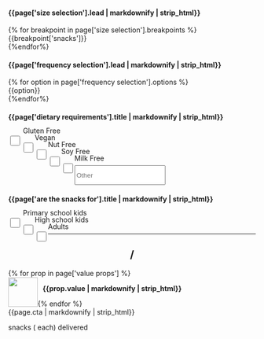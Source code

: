 <div class="col-xs-12 col-md-5 calculator">
  <!--SIZE SELECTION-->
  <div class="col-xs-12 col-sm-6 col-md-12">
    <h4>{{page['size selection'].lead | markdownify | strip_html}}</h4>
    <div class="tabs size-selection">
      {% for breakpoint in page['size selection'].breakpoints %}
      <div class="btn-tab {% if forloop.first %} selected-tab {% endif %}" data-box-size="{{breakpoint.box}}">
        {{breakpoint['snacks']}}
      </div>
      {%endfor%}
    </div>
  </div>
  <!--FREQUENCY SELECTION-->
  <div class="col-xs-12 col-sm-6 col-md-12">
    <h4>{{page['frequency selection'].lead | markdownify | strip_html}}</h4>
    <div class="tabs frequency-selection">
      {% for option in page['frequency selection'].options %}
      <div class="btn-tab {% if forloop.last %} selected-tab {% endif %}" style="width: 50%">
        {{option}}
      </div>
      {%endfor%}
    </div>
  </div>
  <div class="col-xs-12 col-sm-6 col-md-12">
    <h4>{{page['dietary requirements'].title | markdownify | strip_html}}</h4>
    <form id="quote-form" style="margin-top: 20px">
      <div class="col-xs-6 col-sm-6 col-md-6 check">
        <input class="checkbox" type="checkbox" name="gluten_free" value="Gluten Free" style="margin-top: 10px;">
        <p>Gluten Free</p>
      </div>
      <div class="col-xs-6 col-sm-6 col-md-6 check">
        <input class="checkbox" type="checkbox" name="vegan" value="Vegan" style="margin-top: 10px;">
        <p>Vegan</p>
      </div>
      <div class="col-xs-6 col-sm-6 col-md-6 check">
        <input class="checkbox" type="checkbox" name="nut_free" value="Nut Free" style="margin-top: 10px;">
        <p>Nut Free</p>
      </div>
      <div class="col-xs-6 col-sm-6 col-md-6 check">
        <input class="checkbox" type="checkbox" name="soy_free" value="Soy Free" style="margin-top: 10px;">
        <p>Soy Free</p>
      </div>
      <div class="col-xs-6 col-sm-6 col-md-6 check">
        <input class="checkbox" type="checkbox" name="milk_free" value="Milk Free" style="margin-top: 10px;">
        <p>Milk Free</p>
      </div>
      <div class="col-xs-6 col-sm-6 col-md-6 check">
        <input class="text" type="text" name="other" placeholder="Other">
      </div>
    </form>
  </div>
  <div class="col-xs-12 col-sm-6 col-md-12">
    <h4>{{page['are the snacks for'].title | markdownify | strip_html}}</h4>
    <form id="quote-form" style="margin-top: 20px">
      <div class="col-xs-12 col-sm-12 col-md-12 check">
        <input class="checkbox" type="checkbox" name="priamry_school_kids" value="Priamry school kids" style="margin-top: 10px;">
        <p>Primary school kids</p>
      </div>
      <div class="col-xs-12 col-sm-12 col-md-12 check">
        <input class="checkbox" type="checkbox" name="high_school_kids" value="High school kids" style="margin-top: 10px;">
        <p>High school kids</p>
      </div>
      <div class="col-xs-12 col-sm-12 col-md-12 check">
        <input class="checkbox" type="checkbox" name="nut_free" value="Adults" style="margin-top: 10px;">
        <p>Adults</p>
      </div>
    </form>
  </div>
  <div class="hidden-sm hidden-xs">
  <hr>
  <div class="row">
    <div class="col-xs-12">
      <h2 class="price" style="text-transform: none; text-align: center;">
        <span class="cost"></span> / <span class="frequency"></span>
      </h2>
    </div>
    {% for prop in page['value props'] %}
    <div class="col-xs-12 col-sm-6"  style="margin-bottom: 20px">
      <img src="{{prop.image}}" style="width: 60px; float: left;">
      <p style="font-size: 14px;font-weight: bold; width: calc(100% - 70px); margin-left: 10px; float: left">{{prop.value | markdownify | strip_html}}</p>
    </div>
    {% endfor %}
  </div>
  <a class="product-link btn btn-red" style="max-width: none"><span class="pricing-cta">{{page.cta | markdownify | strip_html}}</span></a>
  <p class="additional-info">
    <span class="snack-num"></span> snacks
    (<span class="per-snack"></span> each)
    delivered <span class="frequency-ly"></span></p>
  </div>
</div>
<style>
@media (min-width: 992px) {
  .price {
    margin-top: 5px;
  }
  main.pricing .boxes .box-carousel{
  top: 30%;
  }
  main.pricing .boxes {
    height: 175vh;
  }
  main.pricing .table{
    height: 130vh;
  }
}
.check p{
  line-height: 0px;
  margin-left: 30px;
}
.checkbox{
  height: 20px;
  width: 20px;
  float: left;
}
.text{
  height: 40px;
}
</style>

<script>

// weekly = one off
// fortnightly = monthly

// set number of snacks to default
var snack_num = {{page['starter box']['number of snacks']}};

// set cost to default
var cost = {{page['starter box'].cost['per month']}};

// set CTAs for reference in JS
var cta = "{{page.cta}}";
// var custom_cta = "{{page['cta custom box']}}";

var starterboxname = "{{page['starter box'].name}}";
var smallboxname = "{{page['medium box'].name}}";
var mediumboxname = "{{page['family box'].name}}";
// var customboxname = "{{page['custom box'].name}}";

var oneoff = false;
function calculatePrice() {
  if (box_size == "medium box") {
    snack_num = {{page['medium box']['number of snacks']}};
    if (delivery_frequency == "month") {
      cost = {{page['medium box'].cost['per month']}};
    } else {
      cost = {{page['medium box'].cost['per fortnight']}};
    }
    custom_box = false;
  } else if (box_size == "family box") {
    snack_num = {{page['family box']['number of snacks']}};
    if (delivery_frequency == "month") {
      cost = {{page['family box'].cost['per month']}};
    } else {
      cost = {{page['family box'].cost['per fortnight']}};
    }
    custom_box = false;
  } else if (box_size == "starter box") {
    snack_num = {{page['starter box']['number of snacks']}};
    if (delivery_frequency == "month") {
      cost = {{page['starter box'].cost['per month']}};
    } else {
      cost = {{page['starter box'].cost['per fortnight']}};
    }
    custom_box = false;
  // } else if (box_size == "custom box") {
  //   if (delivery_frequency == "week") {
  //     cost = {{page['custom box'].cost['per week']}};
  //   } else if (delivery_frequency == "month") {
  //     cost = {{page['custom box'].cost['per month']}};
  //   } else {
  //     cost = {{page['custom box'].cost['per fortnight']}};
  //   }
  //   custom_box = true;
  }
}
</script>

